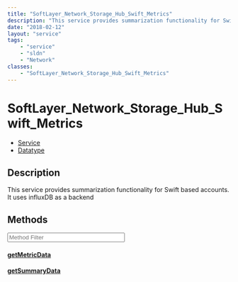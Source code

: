 ```yaml
---
title: "SoftLayer_Network_Storage_Hub_Swift_Metrics"
description: "This service provides summarization functionality for Swift based accounts. It uses influxDB as a backend"
date: "2018-02-12"
layout: "service"
tags:
    - "service"
    - "sldn"
    - "Network"
classes:
    - "SoftLayer_Network_Storage_Hub_Swift_Metrics"
---
```

# SoftLayer_Network_Storage_Hub_Swift_Metrics
<div id='service-datatype'>
    <ul id='sldn-reference-tabs'>
    <li id='service'> <a href='/reference/services/SoftLayer_Network_Storage_Hub_Swift_Metrics' >Service</a></li>    <li id='datatype'> <a href='/reference/datatypes/SoftLayer_Network_Storage_Hub_Swift_Metrics' >Datatype</a></li>
    </ul>
</div>

## Description
This service provides summarization functionality for Swift based accounts. It uses influxDB as a backend 



        
<div id="properties" class="content service-content">

## Methods

<div class="view-filters">
    <div class="clearfix">
        <div class="search-input-box">
            <input placeholder="Method Filter" onkeyup="titleSearch(inputId='edit-combine', divId='method-div', elementClass='method-row')" 
                type="text" id="edit-combine" value="" size="30" maxlength="128" class="form-text">
        </div>
    </div>
</div>

<div id="method-div">

<div class="method-row">

#### [getMetricData](/reference/services/SoftLayer_Network_Storage_Hub_Swift_Metrics/getMetricData)

</div>

<div class="method-row">

#### [getSummaryData](/reference/services/SoftLayer_Network_Storage_Hub_Swift_Metrics/getSummaryData)

</div>
</div>

</div>

